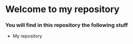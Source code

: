 # Welcome to my repository
### You will find in this repository  the following stuff
* My repository 